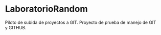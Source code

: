 # LaboratorioRandom
Piloto de subida de proyectos a GIT.
Proyecto de prueba de manejo de GIT  y GITHUB.
